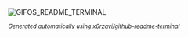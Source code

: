 
<div align="justify">
<picture>
    <source media="(prefers-color-scheme: dark)" srcset="https://i.ibb.co/xJFRLvX/output-gif.gif">
    <source media="(prefers-color-scheme: light)" srcset="https://i.ibb.co/xJFRLvX/output-gif.gif">
    <img alt="GIFOS_README_TERMINAL" src="https://i.ibb.co/xJFRLvX/output-gif.gif">
</picture>

<sub><i>Generated automatically using [x0rzavi/github-readme-terminal](https://github.com/x0rzavi/github-readme-terminal)</i></sub>

</div>
    